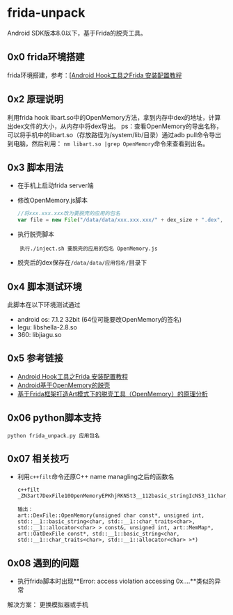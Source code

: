 # frida-unpack

Android  SDK版本8.0以下，基于Frida的脱壳工具。

## 0x0 frida环境搭建

frida环境搭建，参考：[[Android Hook工具之Frida 安装配置教程](https://www.jianshu.com/p/7be526b77bd2)

## 0x2 原理说明

利用frida hook libart.so中的OpenMemory方法，拿到内存中dex的地址，计算出dex文件的大小，从内存中将dex导出。
ps：查看OpenMemory的导出名称，可以将手机中的libart.so（存放路径为/system/lib/目录）通过adb pull命令导出到电脑，然后利用：
`nm libart.so |grep OpenMemory`命令来查看到出名。

## 0x3 脚本用法

- 在手机上启动frida server端

- 修改OpenMemory.js脚本

  ```js
  //将xxx.xxx.xxx改为要脱壳的应用的包名
  var file = new File("/data/data/xxx.xxx.xxx/" + dex_size + ".dex", "wb")
  ```

  

- 执行脱壳脚本 

```
    执行./inject.sh 要脱壳的应用的包名 OpenMemory.js
```

- 脱壳后的dex保存在`/data/data/应用包名/`目录下

## 0x4 脚本测试环境

此脚本在以下环境测试通过

- android os: 7.1.2 32bit  (64位可能要改OpenMemory的签名)
- legu: libshella-2.8.so
- 360: libjiagu.so

## 0x5 参考链接

- [Android Hook工具之Frida 安装配置教程](https://www.jianshu.com/p/7be526b77bd2)
- [Android基于OpenMemory的脱壳](https://mabin004.github.io/2018/08/22/Android基于OpenMemory的脱壳/)
- [基于Frida框架打造Art模式下的脱壳工具（OpenMemory）的原理分析](https://blog.csdn.net/QQ1084283172/article/details/80956614)

## 0x06 python脚本支持

`python frida_unpack.py 应用包名`

## 0x07 相关技巧

- 利用`c++filt`命令还原C++ name managling之后的函数名

  ```
  c++filt _ZN3art7DexFile10OpenMemoryEPKhjRKNSt3__112basic_stringIcNS3_11char_traitsIcEENS3_9allocatorIcEEEEjPNS_6MemMapEPKNS_10OatDexFileEPS9_
  
  输出：
  art::DexFile::OpenMemory(unsigned char const*, unsigned int, std::__1::basic_string<char, std::__1::char_traits<char>, std::__1::allocator<char> > const&, unsigned int, art::MemMap*, art::OatDexFile const*, std::__1::basic_string<char, std::__1::char_traits<char>, std::__1::allocator<char> >*)
  ```

## 0x08 遇到的问题

- 执行frida脚本时出现**Error: access violation accessing 0x….**类似的异常

解决方案： 更换模拟器或手机
